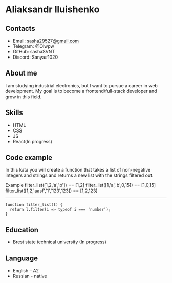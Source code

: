 # Aliaksandr Iluishenko
## Contacts
* Email: sasha29527@gmail.com
* Telegram: @Olwpw 
* GitHub: sashaSVNT
* Discord: Sanya#1020
## About me
I am studying industrial electronics, but I want to pursue a career in web development. My goal is to become a frontend/full-stack developer and grow in this field.
## Skills
* HTML
* CSS
* JS
* React(In progress)
## Code example
In this kata you will create a function that takes a list of non-negative integers and strings and returns a new list with the strings filtered out.

Example
filter_list([1,2,'a','b']) == [1,2]
filter_list([1,'a','b',0,15]) == [1,0,15]
filter_list([1,2,'aasf','1','123',123]) == [1,2,123]
***
```
function filter_list(l) {
  return l.filter(i => typeof i === 'number');
}
```
## Education
* Brest state technical university (In progress)
## Language
* English – A2
* Russian - native
